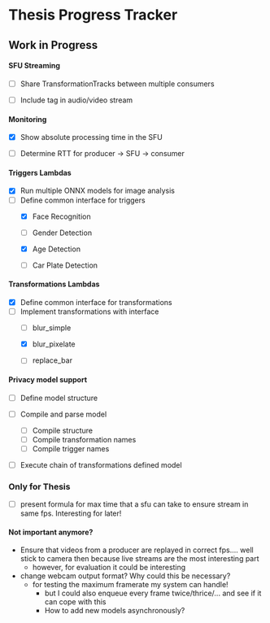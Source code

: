 # Thesis Progress Tracker

## Work in Progress

#### SFU Streaming
- [ ] Share TransformationTracks between multiple consumers
- [ ] Include tag in audio/video stream


#### Monitoring
- [x] Show absolute processing time in the SFU
- [ ] Determine RTT for producer &#8594; SFU &#8594; consumer


#### Triggers Lambdas
- [x] Run multiple ONNX models for image analysis
- [ ] Define common interface for triggers
  - [x] Face Recognition
  - [ ] Gender Detection
  - [x] Age Detection
  - [ ] Car Plate Detection


#### Transformations Lambdas
- [x] Define common interface for transformations
- [ ] Implement transformations with interface
  - [ ] blur_simple
  - [x] blur_pixelate
  - [ ] replace_bar


#### Privacy model support
- [ ] Define model structure
- [ ] Compile and parse model
  - [ ] Compile structure
  - [ ] Compile transformation names
  - [ ] Compile trigger names
- [ ] Execute chain of transformations defined model


### Only for Thesis
- [ ] present formula for max time that a sfu can take to ensure stream in same fps. Interesting for later!</span>


#### Not important anymore?
    
- Ensure that videos from a producer are replayed in correct fps.... well stick to camera then because live streams are the most interesting part
  - however, for evaluation it could be interesting
- change webcam output format? Why could this be necessary?
  - for testing the maximum framerate my system can handle!
    - but I could also enqueue every frame twice/thrice/... and see if it can cope with this
    - How to add new models asynchronously?
